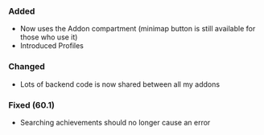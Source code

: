 ### Added
- Now uses the Addon compartment (minimap button is still available for those who use it)
- Introduced Profiles

### Changed
- Lots of backend code is now shared between all my addons

### Fixed (60.1)
- Searching achievements should no longer cause an error